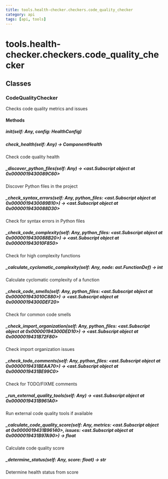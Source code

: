 ```yaml
---
title: tools.health-checker.checkers.code_quality_checker
category: api
tags: [api, tools]
---
```


# tools.health-checker.checkers.code_quality_checker



## Classes

### CodeQualityChecker

Checks code quality metrics and issues

#### Methods

##### __init__(self: Any, config: HealthConfig)



##### check_health(self: Any) -> ComponentHealth

Check code quality health

##### _discover_python_files(self: Any) -> <ast.Subscript object at 0x0000019430089C60>

Discover Python files in the project

##### _check_syntax_errors(self: Any, python_files: <ast.Subscript object at 0x0000019430089B10>) -> <ast.Subscript object at 0x0000019430088D30>

Check for syntax errors in Python files

##### _check_code_complexity(self: Any, python_files: <ast.Subscript object at 0x0000019430088B20>) -> <ast.Subscript object at 0x000001943010F850>

Check for high complexity functions

##### _calculate_cyclomatic_complexity(self: Any, node: ast.FunctionDef) -> int

Calculate cyclomatic complexity of a function

##### _check_code_smells(self: Any, python_files: <ast.Subscript object at 0x000001943010C880>) -> <ast.Subscript object at 0x00000194300DEF20>

Check for common code smells

##### _check_import_organization(self: Any, python_files: <ast.Subscript object at 0x00000194300DED10>) -> <ast.Subscript object at 0x0000019431B72F80>

Check import organization issues

##### _check_todo_comments(self: Any, python_files: <ast.Subscript object at 0x0000019431BEAA70>) -> <ast.Subscript object at 0x0000019431BE99C0>

Check for TODO/FIXME comments

##### _run_external_quality_tools(self: Any) -> <ast.Subscript object at 0x0000019431B961A0>

Run external code quality tools if available

##### _calculate_code_quality_score(self: Any, metrics: <ast.Subscript object at 0x0000019431B96140>, issues: <ast.Subscript object at 0x0000019431B97A90>) -> float

Calculate code quality score

##### _determine_status(self: Any, score: float) -> str

Determine health status from score

